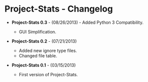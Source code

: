 Project-Stats - Changelog
=========================================

- **Project-Stats 0.3** - (08/26/2013)
        - Added Python 3 Compatibility.
	- GUI Simplification.

- **Project-Stats 0.2** - (07/21/2013)
	- Added new ignore type files.
	- Changed file table.

- **Project-Stats 0.1** - (03/15/2013)
	- First version of Project-Stats.
